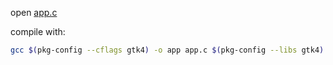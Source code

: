open [app.c](app.c)

compile with:
```bash
gcc $(pkg-config --cflags gtk4) -o app app.c $(pkg-config --libs gtk4)
```